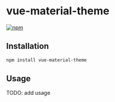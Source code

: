 # vue-material-theme

[![npm](https://img.shields.io/npm/v/vue-material-theme.svg)](https://www.npmjs.com/package/vue-material-theme)

## Installation

```bash
npm install vue-material-theme
```

## Usage

TODO: add usage
